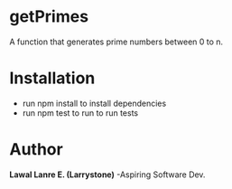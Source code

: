 # getPrimes
A function that generates prime numbers between 0 to n.

# Installation
- run npm install to install dependencies
- run npm test to run to run tests

# Author
**Lawal Lanre E. (Larrystone)** -Aspiring Software Dev.
